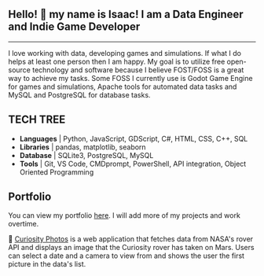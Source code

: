 ## Hello! 👋 my name is Isaac!  I am a Data Engineer and Indie Game Developer
---

I love working with data, developing games and simulations.  If what I do helps 
at least one person then I am happy.
My goal is to utilize free open-source technology and software because I believe
FOST/FOSS is a great way to achieve my tasks. Some FOSS I currently use is
Godot Game Engine for games and simulations, Apache tools for automated data tasks and
MySQL and PostgreSQL for database tasks.

## TECH TREE
- **Languages** | Python, JavaScript, GDScript, C#, HTML, CSS, C++, SQL
- **Libraries** | pandas, matplotlib, seaborn
- **Database** | SQLite3, PostgreSQL, MySQL
- **Tools** | Git, VS Code, CMDprompt, PowerShell, API integration, Object Oriented Programming

## Portfolio
You can view my portfolio [here](https://isaacfearn.com/).  I will add more of my projects and work
overtime.


🔭 [Curiosity Photos](https://isaacfearn.com/curiosityphotos/) is a web application that fetches data from NASA's rover API 
and displays an image that the Curiosity rover has taken on Mars.  Users can select a date and a camera to view from and shows
the user the first picture in the data's list.


<!---
redfern08/redfern08 is a ✨ special ✨ repository because its `README.md` (this file) appears on your GitHub profile.
You can click the Preview link to take a look at your changes.
--->
